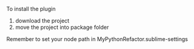 To install the plugin
  1. download the project
  2. move the project into package folder
  
Remember to set your node path in MyPythonRefactor.sublime-settings
